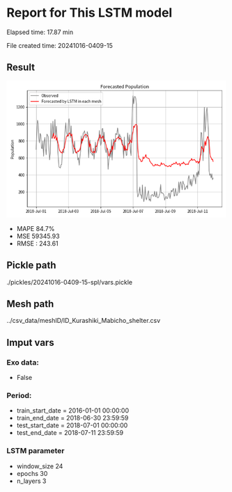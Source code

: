 
# Report for This LSTM model 
Elapsed time: 17.87 min

File created time: 20241016-0409-15

## Result 
<img src="20241016-0409-15.png" width='600'/>

- MAPE	84.7%
- MSE 	59345.93
- RMSE : 243.61

## Pickle path
./pickles/20241016-0409-15-spl/vars.pickle

## Mesh path
../csv_data/meshID/ID_Kurashiki_Mabicho_shelter.csv

## Imput vars

### Exo data:
- False

### Period:
- train_start_date    = 2016-01-01 00:00:00
- train_end_date      = 2018-06-30 23:59:59
- test_start_date     = 2018-07-01 00:00:00  
- test_end_date       = 2018-07-11 23:59:59

### LSTM parameter
- window_size	24
- epochs	30
- n_layers	3

